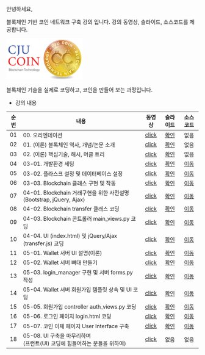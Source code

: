 안녕하세요,

블록체인 기반 코인 네트워크 구축 강의 입니다.
강의 동영상, 슬라이드, 소스코드를 제공합니다.

<img src="./imgs/cju_coin.png" width="200">


블록체인 기술을 실제로 코딩하고, 코인을 만들어 보는 과정입니다.

- 강의 내용

|순번|내용|동영상|슬라이드|소스코드|
|:---:|---|:---:|:---:|:---:|
|01|00. 오리엔테이션|[click](https://youtu.be/Nqmxvvz9GHk)|[확인](./lec_01_orientation/꼰대강의_블록체인_01_Orientation.pdf)|없음|
|02|01. (이론) 블록체인 역사, 개념/논문 소개|[click](https://youtu.be/0mS6tG1c14g)|[확인](./lec_02_theory/꼰대강의_블록체인_02_Theroy.pdf)|없음|
|03|02. (이론) 핵심기술, 해시, 머클 트리|[click](https://youtu.be/tHRF8cRE05w)|[확인](./lec_02_theory/꼰대강의_블록체인_02_Theroy.pdf)|없음
|04|03-01. 개발환경 세팅|[click](https://youtu.be/Ucao3tWKgTQ)|[확인](./lec_03_blockchain_class/lecture_slides/꼰대강의_블록체인_03_01_개발환경%20세팅.pdf)|[이동](https://github.com/kafa46/cju_coin/tree/master/lec_03_blockchain_class)|
|05|03-02. 플라스크 설정 및 데이터베이스 설정|[click](https://youtu.be/QzWtqFLG9lM)|[확인](./lec_03_blockchain_class/lecture_slides/꼰대강의_블록체인_03_02_플라스크%20설정%20및%20데이터베이스%20생성.pdf)|[이동](https://github.com/kafa46/cju_coin/tree/master/lec_03_blockchain_class)|
|06|03-03. Blockchain 클래스 구현 및 작동|[click](https://youtu.be/EhmPnL3e5lI)|[확인](./lec_03_blockchain_class/lecture_slides/꼰대강의_블록체인_03_03_blockchain%20구현%20및%20작동.pdf)|[이동](https://github.com/kafa46/cju_coin/tree/master/lec_03_blockchain_class)|
|07|04-01. Blockchain 거래구현을 위한 사전설명(Bootstrap, jQuery, Ajax)|[click](https://youtu.be/4nuZ-gCU6h4)|[확인](./lec_04_transfer_class/lecture_slides/꼰대강의_블록체인_04_거래%20기능%20구현%20및%20작동.pdf)|[이동](https://github.com/kafa46/cju_coin/tree/master/lec_04_transfer_class)|
|08|04-02. Blockchain transfer 클래스 코딩|[click](https://youtu.be/kr5OT1lDokg)|[확인](./lec_04_transfer_class/lecture_slides/꼰대강의_블록체인_04_거래%20기능%20구현%20및%20작동.pdf)|[이동](https://github.com/kafa46/cju_coin/tree/master/lec_04_transfer_class)|
|09|04-03. Blockchain 콘트롤러 main_views.py 코딩|[click](https://youtu.be/tkXE9sNU1w0)|[확인](./lec_04_transfer_class/lecture_slides/꼰대강의_블록체인_04_거래%20기능%20구현%20및%20작동.pdf)|[이동](https://github.com/kafa46/cju_coin/tree/master/lec_04_transfer_class)|
|10|04-04. UI (index.html) 및 jQuery/Ajax (transfer.js) 코딩 |[click](https://youtu.be/CnDID0WAyks)|[확인](./lec_04_transfer_class/lecture_slides/꼰대강의_블록체인_04_거래%20기능%20구현%20및%20작동.pdf)|[이동](https://github.com/kafa46/cju_coin/tree/master/lec_04_transfer_class)|
|11|05-01. Wallet 서버 UI 설명(이론) |[click](https://youtu.be/lDkILeP9D_I)|[확인](./lec_05_wallet_UI/lecture_slides/꼰대강의_블록체인_05_지갑(wallet)%20구축.pdf)|[이동](https://github.com/kafa46/cju_coin/tree/master/lec_05_wallet_UI)|
|12|05-02. Wallet 서버 뼈대 만들기 |[click](https://youtu.be/mdKK-ZfQaoU)|[확인](./lec_05_wallet_UI/lecture_slides/꼰대강의_블록체인_05_지갑(wallet)%20구축.pdf)|[이동](https://github.com/kafa46/cju_coin/tree/master/lec_05_wallet_UI)|
|13|05-03. login_manager 구현 및 서버 forms.py 작성 |[click](https://youtu.be/1yl-Y-QnFmY)|[확인](./lec_05_wallet_UI/lecture_slides/꼰대강의_블록체인_05_지갑(wallet)%20구축.pdf)|[이동](https://github.com/kafa46/cju_coin/tree/master/lec_05_wallet_UI)|
|14|05-04. Wallet 서버 회원가입   템플릿 상속 및 UI 코딩|[click](https://youtu.be/b6xsgRC066o)|[확인](./lec_05_wallet_UI/lecture_slides/꼰대강의_블록체인_05_지갑(wallet)%20구축.pdf)|[이동](https://github.com/kafa46/cju_coin/tree/master/lec_05_wallet_UI)|
|15|05-05. 회원가입 controller auth_views.py 코딩|[click](https://youtu.be/ie9MrruSBuc)|[확인](./lec_05_wallet_UI/lecture_slides/꼰대강의_블록체인_05_지갑(wallet)%20구축.pdf)|[이동](https://github.com/kafa46/cju_coin/tree/master/lec_05_wallet_UI)|
|16|05-06. 로그인 페이지 login.html 코딩|[click](https://youtu.be/SXpTg-ezCUM)|[확인](./lec_05_wallet_UI/lecture_slides/꼰대강의_블록체인_05_지갑(wallet)%20구축.pdf)|[이동](https://github.com/kafa46/cju_coin/tree/master/lec_05_wallet_UI)|
|17|05-07. 코인 이체 페이지 User Interface 구축|[click](https://youtu.be/kvF7sBJwtow)|[확인](./lec_05_wallet_UI/lecture_slides/꼰대강의_블록체인_05_지갑(wallet)%20구축.pdf)|[이동](https://github.com/kafa46/cju_coin/tree/master/lec_05_wallet_UI)|
|18|05-08. UI 구축을 마무리하며<br>(프런트(UI) 코딩에 힘들어하는 분들을 위하여)|[click](https://youtu.be/z8Gl-SUggks)|없음|없음|


